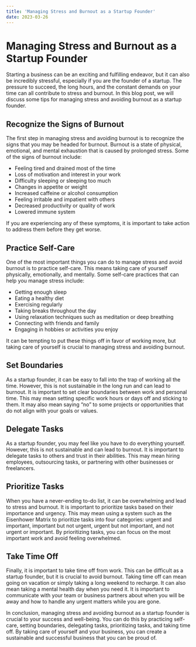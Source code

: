 ```yaml
---
title: 'Managing Stress and Burnout as a Startup Founder'
date: 2023-03-26
---
```


# Managing Stress and Burnout as a Startup Founder

Starting a business can be an exciting and fulfilling endeavor, but it can also be incredibly stressful, especially if you are the founder of a startup. The pressure to succeed, the long hours, and the constant demands on your time can all contribute to stress and burnout. In this blog post, we will discuss some tips for managing stress and avoiding burnout as a startup founder.

## Recognize the Signs of Burnout

The first step in managing stress and avoiding burnout is to recognize the signs that you may be headed for burnout. Burnout is a state of physical, emotional, and mental exhaustion that is caused by prolonged stress. Some of the signs of burnout include:

- Feeling tired and drained most of the time
- Loss of motivation and interest in your work
- Difficulty sleeping or sleeping too much
- Changes in appetite or weight
- Increased caffeine or alcohol consumption
- Feeling irritable and impatient with others
- Decreased productivity or quality of work
- Lowered immune system

If you are experiencing any of these symptoms, it is important to take action to address them before they get worse.

## Practice Self-Care

One of the most important things you can do to manage stress and avoid burnout is to practice self-care. This means taking care of yourself physically, emotionally, and mentally. Some self-care practices that can help you manage stress include:

- Getting enough sleep
- Eating a healthy diet
- Exercising regularly
- Taking breaks throughout the day
- Using relaxation techniques such as meditation or deep breathing
- Connecting with friends and family
- Engaging in hobbies or activities you enjoy

It can be tempting to put these things off in favor of working more, but taking care of yourself is crucial to managing stress and avoiding burnout.

## Set Boundaries

As a startup founder, it can be easy to fall into the trap of working all the time. However, this is not sustainable in the long run and can lead to burnout. It is important to set clear boundaries between work and personal time. This may mean setting specific work hours or days off and sticking to them. It may also mean saying “no” to some projects or opportunities that do not align with your goals or values.

## Delegate Tasks

As a startup founder, you may feel like you have to do everything yourself. However, this is not sustainable and can lead to burnout. It is important to delegate tasks to others and trust in their abilities. This may mean hiring employees, outsourcing tasks, or partnering with other businesses or freelancers.

## Prioritize Tasks

When you have a never-ending to-do list, it can be overwhelming and lead to stress and burnout. It is important to prioritize tasks based on their importance and urgency. This may mean using a system such as the Eisenhower Matrix to prioritize tasks into four categories: urgent and important, important but not urgent, urgent but not important, and not urgent or important. By prioritizing tasks, you can focus on the most important work and avoid feeling overwhelmed.

## Take Time Off

Finally, it is important to take time off from work. This can be difficult as a startup founder, but it is crucial to avoid burnout. Taking time off can mean going on vacation or simply taking a long weekend to recharge. It can also mean taking a mental health day when you need it. It is important to communicate with your team or business partners about when you will be away and how to handle any urgent matters while you are gone.

In conclusion, managing stress and avoiding burnout as a startup founder is crucial to your success and well-being. You can do this by practicing self-care, setting boundaries, delegating tasks, prioritizing tasks, and taking time off. By taking care of yourself and your business, you can create a sustainable and successful business that you can be proud of.
